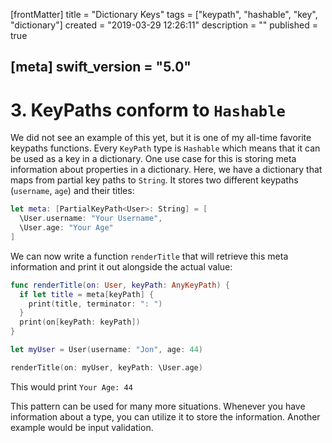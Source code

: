 [frontMatter]
title = "Dictionary Keys"
tags = ["keypath", "hashable", "key", "dictionary"]
created = "2019-03-29 12:26:11"
description = ""
published = true

[meta]
swift_version = "5.0"
---

# 3. KeyPaths conform to `Hashable`

We did not see an example of this  yet, but it is one of my all-time favorite keypaths functions. Every `KeyPath` type is `Hashable` which means that it can be used as a key in a dictionary. One use case for this is storing meta information about properties in a dictionary. Here, we have a dictionary that maps from partial key paths to `String`. It stores two different keypaths (`username`, `age`) and their titles:

``` Swift
let meta: [PartialKeyPath<User>: String] = [
  \User.username: "Your Username",
  \User.age: "Your Age"
]
```

We can now write a function `renderTitle` that will retrieve this meta information and print it out alongside the actual value:

``` Swift
func renderTitle(on: User, keyPath: AnyKeyPath) {
  if let title = meta[keyPath] {
    print(title, terminator: ": ")
  }
  print(on[keyPath: keyPath])
}

let myUser = User(username: "Jon", age: 44)

renderTitle(on: myUser, keyPath: \User.age)
```

This would print `Your Age: 44`

This pattern can be used for many more situations. Whenever you have information about a type, you can utilize it to store the information. Another example would be input validation.

